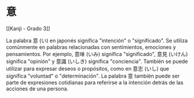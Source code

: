 # 意

[[Kanji - Grado 3]]

La palabra 意 (い) en japonés significa "intención" o "significado". Se utiliza comúnmente en palabras relacionadas con sentimientos, emociones y pensamientos. Por ejemplo, 意味 (いみ) significa "significado", 意見 (いけん) significa "opinión" y 意識 (いしき) significa "conciencia". También se puede utilizar para expresar deseos o propósitos, como en 意志 (いし) que significa "voluntad" o "determinación". La palabra 意 también puede ser parte de expresiones cotidianas para referirse a la intención detrás de las acciones de una persona.
